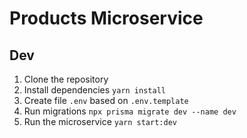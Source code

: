 # Products Microservice

## Dev

1. Clone the repository
2. Install dependencies `yarn install`
3. Create file `.env` based on `.env.template`
4. Run migrations `npx prisma migrate dev --name dev`
5. Run the microservice `yarn start:dev`
